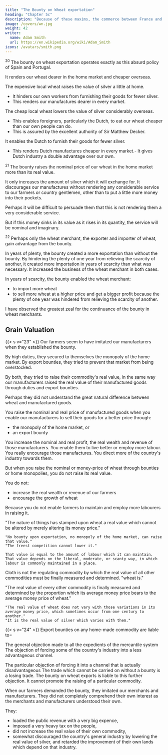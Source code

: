 ```yaml
---
title: "The Bounty on Wheat exportation"
heading: "Chapter 5c"
description: "Because of these maxims, the commerce between France and England has been subjected to so many discouragements and restraints"
image: /covers/wn.jpg
weight: 42
writer:
  name: Adam Smith
  url: https://en.wikipedia.org/wiki/Adam_Smith
icons: /avatars/smith.png
--- 
```



<sup>20</sup> The bounty on wheat exportation operates exactly as this absurd policy of Spain and Portugal.

It renders our wheat dearer in the home market and cheaper overseas.

The expensive local wheat raises the value of silver a little at home.
- It hinders our own workers from furnishing their goods for fewer silver.
- This renders our manufactures dearer in every market.

The cheap local wheat lowers the value of silver considerably overseas.

- This enables foreigners, particularly the Dutch, to eat our wheat cheaper than our own people can do.
- This is assured by the excellent authority of Sir Matthew Decker.
        
It enables the Dutch to furnish their goods for fewer silver.
- This renders Dutch manufactures cheaper in every market.- It gives Dutch industry a double advantage over our own.


<sup>21</sup> The bounty raises the nominal price of our wheat in the home market more than its real value.

It only increases the amount of silver which it will exchange for.
It discourages our manufactures without rendering any considerable service to our farmers or country gentlemen, other than to put a little more money into their pockets.

Perhaps it will be difficult to persuade them that this is not rendering them a very considerable service.

But if this money sinks in its value as it rises in its quantity, the service will be nominal and imaginary.


<sup>22</sup> Perhaps only the wheat merchant, the exporter and importer of wheat, gain advantage from the bounty.

In years of plenty, the bounty created a more exportation than without the bounty.
By hindering the plenty of one year from relieving the scarcity of another, it created more importation in years of scarcity than what was necessary.
It increased the business of the wheat merchant in both cases.

In years of scarcity, the bounty enabled the wheat merchant:
- to import more wheat
- to sell more wheat at a higher price and get a bigger profit because the plenty of one year was hindered from relieving the scarcity of another.

I have observed the greatest zeal for the continuance of the bounty in wheat merchants.



## Grain Valuation

{{< s v="23" >}} Our farmers seem to have imitated our manufacturers when they established the bounty.

By high duties, they secured to themselves the monopoly of the home market.
By export bounties, they tried to prevent that market from being overstocked.

By both, they tried to raise their commodity's real value, in the same way our manufacturers raised the real value of their manufactured goods through duties and export bounties.

Perhaps they did not understand the great natural difference between wheat and manufactured goods.
    
You raise the nominal and real price of manufactured goods when you enable our manufacturers to sell their goods for a better price through:
- the monopoly of the home market, or
- an export bounty

You increase the nominal and real profit, the real wealth and revenue of those manufacturers.
You enable them to live better or employ more labour.
You really encourage those manufactures.
You direct more of the country's industry towards them.

But when you raise the nominal or money-price of wheat through bounties or home monopolies, you do not raise its real value.

You do not:
- increase the real wealth or revenue of our farmers
- encourage the growth of wheat

Because you do not enable farmers to maintain and employ more labourers in raising it.

"The nature of things has stamped upon wheat a real value which cannot be altered by merely altering its money price."

    "No bounty upon exportation, no monopoly of the home market, can raise that value."
    "The freest competition cannot lower it."

    That value is equal to the amount of labour which it can maintain.
    That value depends on the liberal, moderate, or scanty way, in which labour is commonly maintained in a place.

Cloth is not the regulating commodity by which the real value of all other commodities must be finally measured and determined.
    "wheat is."

"The real value of every other commodity is finally measured and determined by the proportion which its average money price bears to the average money price of wheat."

    "The real value of wheat does not vary with those variations in its average money price, which sometimes occur from one century to another."
    "It is the real value of silver which varies with them."


{{< s v="24" >}} Export bounties on any home-made commodity are liable to= 

The general objection made to all the expedients of the mercantile system
    The objection of forcing some of the country's industry into a less advantageous channel.

The particular objection of forcing it into a channel that is actually disadvantageous
    The trade which cannot be carried on without a bounty is a losing trade.
    The bounty on wheat exports is liable to this further objection.
    It cannot promote the raising of a particular commodity.

When our farmers demanded the bounty, they imitated our merchants and manufacturers. They did not completely comprehend their own interest as the merchants and manufacturers understood their own.

They:
- loaded the public revenue with a very big expence,
- imposed a very heavy tax on the people,
- did not increase the real value of their own commodity,
- somewhat discouraged the country's general industry by lowering the real value of silver, and
retarded the improvement of their own lands which depend on that industry.

